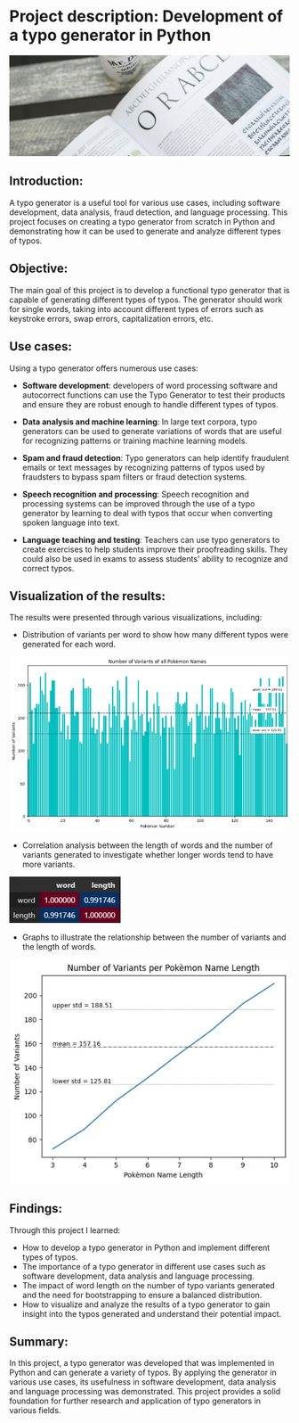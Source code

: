 # Project description: Development of a typo generator in Python

![Text](/assets/pexels-kaboompics-com-6061.jpg)

## Introduction:
A typo generator is a useful tool for various use cases, including software development, data analysis, fraud detection, and language processing. This project focuses on creating a typo generator from scratch in Python and demonstrating how it can be used to generate and analyze different types of typos.

## Objective:
The main goal of this project is to develop a functional typo generator that is capable of generating different types of typos. The generator should work for single words, taking into account different types of errors such as keystroke errors, swap errors, capitalization errors, etc.

## Use cases:
Using a typo generator offers numerous use cases:

+ __Software development__: developers of word processing software and autocorrect functions can use the Typo Generator to test their products and ensure they are robust enough to handle different types of typos.

+ __Data analysis and machine learning__: In large text corpora, typo generators can be used to generate variations of words that are useful for recognizing patterns or training machine learning models.

+ __Spam and fraud detection__: Typo generators can help identify fraudulent emails or text messages by recognizing patterns of typos used by fraudsters to bypass spam filters or fraud detection systems.

+ __Speech recognition and processing__: Speech recognition and processing systems can be improved through the use of a typo generator by learning to deal with typos that occur when converting spoken language into text.

+ __Language teaching and testing__: Teachers can use typo generators to create exercises to help students improve their proofreading skills. They could also be used in exams to assess students' ability to recognize and correct typos.


## Visualization of the results:
The results were presented through various visualizations, including:
+ Distribution of variants per word to show how many different typos were generated for each word.<br>

![Text](/assets/typo_generator.png)<br>
+ Correlation analysis between the length of words and the number of variants generated to investigate whether longer words tend to have more variants.<br>

![Text](/assets/corr.webp)<br>
+ Graphs to illustrate the relationship between the number of variants and the length of words.<br>

![Text](/assets/tp.webp)<br>

## Findings:
Through this project I learned:
+ How to develop a typo generator in Python and implement different types of typos.
+ The importance of a typo generator in different use cases such as software development, data analysis and language processing.
+ The impact of word length on the number of typo variants generated and the need for bootstrapping to ensure a balanced distribution.
+ How to visualize and analyze the results of a typo generator to gain insight into the typos generated and understand their potential impact.

## Summary:
In this project, a typo generator was developed that was implemented in Python and can generate a variety of typos. By applying the generator in various use cases, its usefulness in software development, data analysis and language processing was demonstrated. This project provides a solid foundation for further research and application of typo generators in various fields.